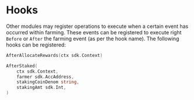<!-- order: 9 -->

# Hooks

Other modules may register operations to execute when a certain event has occurred within farming.
These events can be registered to execute right `Before` or `After` the farming event (as per the hook name).
The following hooks can be registered:

```go
AfterAllocateRewards(ctx sdk.Context)
```

```go
AfterStaked(
    ctx sdk.Context,
    farmer sdk.AccAddress,
    stakingCoinDenom string,
    stakingAmt sdk.Int,
)
```
